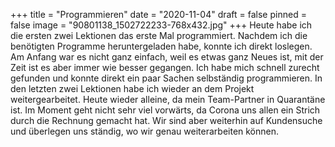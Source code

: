 +++
title = "Programmieren"
date = "2020-11-04"
draft = false
pinned = false
image = "90801138_1502722233-768x432.jpg"
+++
Heute habe ich die ersten zwei Lektionen das erste Mal programmiert. Nachdem ich die benötigten Programme heruntergeladen habe, konnte ich direkt loslegen. Am Anfang war es nicht ganz einfach, weil es etwas ganz Neues ist, mit der Zeit ist es aber immer wie besser gegangen. Ich habe mich schnell zurecht gefunden und konnte direkt ein paar Sachen selbständig programmieren. In den letzten zwei Lektionen habe ich wieder an dem Projekt weitergearbeitet. Heute wieder alleine, da mein Team-Partner in Quarantäne ist. Im Moment geht nicht sehr viel vorwärts, da Corona uns allen ein Strich durch die Rechnung gemacht hat. Wir sind aber weiterhin auf Kundensuche und überlegen uns ständig, wo wir genau weiterarbeiten können.